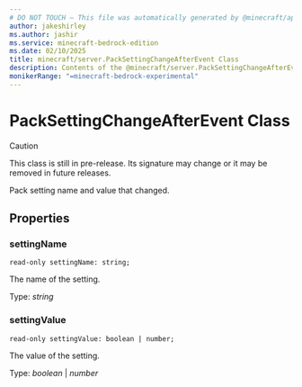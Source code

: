 ```yaml
---
# DO NOT TOUCH — This file was automatically generated by @minecraft/api-docs-generator, to report problems file an issue at https://github.com/Mojang/minecraft-scripting-libraries
author: jakeshirley
ms.author: jashir
ms.service: minecraft-bedrock-edition
ms.date: 02/10/2025
title: minecraft/server.PackSettingChangeAfterEvent Class
description: Contents of the @minecraft/server.PackSettingChangeAfterEvent class.
monikerRange: "=minecraft-bedrock-experimental"
---
```

# PackSettingChangeAfterEvent Class

> [!CAUTION]
> This class is still in pre-release.  Its signature may change or it may be removed in future releases.

Pack setting name and value that changed.

## Properties

### **settingName**
`read-only settingName: string;`

The name of the setting.

Type: *string*

### **settingValue**
`read-only settingValue: boolean | number;`

The value of the setting.

Type: *boolean* | *number*
